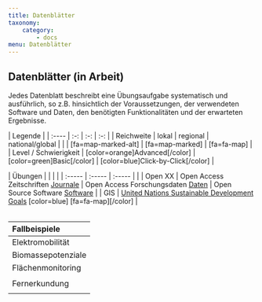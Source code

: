 ```yaml
---
title: Datenblätter
taxonomy:
    category:
        - docs
menu: Datenblätter
---
```


## Datenblätter (in Arbeit)

Jedes Datenblatt beschreibt eine Übungsaufgabe systematisch und ausführlich, so z.B. hinsichtlich der Voraussetzungen, der verwendeten Software und Daten, den benötigten Funktionalitäten und der erwarteten Ergebnisse.

| Legende |
| :---- | :-: | :-: | :-: |
| Reichweite | lokal | regional | national/global |
| | [fa=map-marked-alt] | [fa=map-marked] | [fa=fa-map] |
| Level / Schwierigkeit | [color=orange]Advanced[/color] | [color=green]Basic[/color] | [color=blue]Click-by-Click[/color] |
<br>

| Übungen | | | |
|  :-----          |  :-----          |  :-----          | |
|  Open XX | Open Access Zeitschriften [Journale](OGE_Datenblatt_OpenXX_Journale.pdf) | Open Access Forschungsdaten [Daten](OGE_Datenblatt_OpenXX_Repositories.pdf) | Open Source Software [Software](OGE_Datenblatt_OpenXX_DesktopGIS.pdf) | 
| GIS  | [United Nations Sustainable Development Goals](OGE_Datenblatt_SDG_Global_Click.pdf)  [color=blue] [fa=fa-map][/color] |
<br><br>

| Fallbeispiele  | 
|  :-----          |
| Elektromobilität | [Kommunale Erreichbarkeit von Ladestationen](OGE_Datenblatt_EMobi_Lokal_Basic.pdf) [color=green] [fa=fa-map-marked-alt][/color] |
| Biomassepotenziale | [Quick Scan auf regionaler Ebene](OGE_Datenblatt_DBFZ_Quick_Scan_A_B_C.pdf) [color=orange] [fa=map-marked-alt][/color] [color=green] [fa=map-marked-alt][/color] [color=blue] [fa=map-marked-alt][/color] | [Aufkommen von Biogut aus der braunen Tonne in Deutschland](OGE_Datenblatt_Biogut_DBFZ_national_B_C.pdf) [color=green] [fa=fa-map][/color] [color=blue] [fa=fa-map][/color] |  [Aufkommen von Biogut in Deutschland](OGE_Datenblatt_DBFZ_Biogut_national_A.pdf) [color=orange] [fa=fa-map][/color] |
| Flächenmonitoring |  Reichweite: National - Level: Advanced - Basic - Click-by-Click  |  Reichweite: National - Level: Basic - Click-by-Click | 
|   | [Messung der Veränderung der Siedlungs- und Bevölkerungsdichte](OGE_Datenblatt_FM_dichte_vg.pdf) | [Berechnung verkehrsbezogener Flächennutzungsindikatoren](OGE_Datenblatt_FM_verkehrsindikatoren.pdf) |
| Fernerkundung | Reichweite: National - Level: Basic  |
|   | [Erfassung von Windwurfflächen mit Sentinel-2](OGE_Datenblatt_BKG_Fernerkundung.pdf)
<br>
